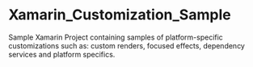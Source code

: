 # Xamarin_Customization_Sample
Sample Xamarin Project containing samples of platform-specific customizations such as: custom renders, focused effects, dependency services and platform specifics.
